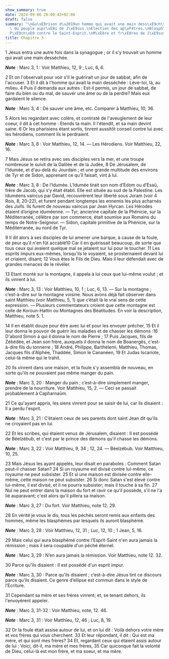 ```yaml
---
show_summary: true
date: 2024-09-06 20:00:43+02:00
draft: false
summary: "\nGu\xE9rison d\u2019un homme qui avait une main dess\xE9ch\xE9e.\nConcours\
  \ du peuple aupr\xE8s de J\xE9sus.\nElection des ap\xF4tres.\nBlasph\xE8me des pharisiens.\n\
  P\xE9ch\xE9 contre le Saint-Esprit.\nM\xE8re et fr\xE8res de J\xE9sus-Christ.\n"
title: Chapitre 3
---
```





1 Jésus entra une autre fois dans la synagogue ; or il s'y trouvait un homme qui avait une main desséchée.

***Note*** :  Marc 3, 1 : Voir Matthieu, 12, 9 ; Luc, 6, 6.

2 Et on l'observait pour voir s'il le guérirait un jour de sabbat, afin de l'accuser. 3 Et il dit à l'homme qui avait la main desséchée : Lève-toi, là, au milieu. 4 Puis il demanda aux autres : Est-il permis, un jour de sabbat, de faire du bien ou du mal, de sauver une âme ou de la perdre? Mais eux gardaient le silence.

***Note*** :  Marc 3, 4 : De sauver une âme, etc. Comparer à Matthieu, 10, 36.

5 Alors les regardant avec colère, et contristé de l'aveuglement de leur coeur, il dit à cet homme : Etends ta main. Il l'étendit, et sa main devint saine. 6 Or les pharisiens étant sortis, tinrent aussitôt conseil contre lui avec les hérodiens, comment ils le perdraient.

***Note*** :  Marc 3, 6 : Voir Matthieu, 12, 14. ― Les Hérodiens. Voir Matthieu, 22, 16.


7 Mais Jésus se retira avec ses disciples vers la mer, et une troupe nombreuse le suivit de la Galilée et de la Judée, 8 De Jérusalem, de l'Idumée, et d'au-delà du Jourdain ; et une grande multitude des environs de Tyr et de Sidon, apprenant ce qu'il faisait, vint à lui.

***Note*** :  Marc 3, 8 : De l’Idumée. L’Idumée tirait son nom d’Edom ou d’Esaü, frère de Jacob, qui s’y était établi. Elle est située au sud de la Palestine. Les Iduméens vaincus par David, recouvrèrent leur liberté sous Joram (voir 4 Rois, 8, 20-22), et furent pendant longtemps les ennemis les plus acharnés des Juifs. Ils furent de nouveau vaincus par Jean Hyrcan. Les Hérodes étaient d’origine iduméenne. ― Tyr, ancienne capitale de la Phénicie, sur la Méditerranée, célèbre par son commerce, était soumise aux Romains du temps de Notre-Seigneur. ― Sidon, capitale primitive de la Phénicie, sur la Méditerranée, au nord de Tyr.

9 Il dit alors à ses disciples de lui amener une barque, à cause de la foule, de peur qu'il n'en fût accablé10 Car il en guérissait beaucoup, de sorte que tous ceux qui avaient quelque mal se jetaient sur lui pour le toucher. 11 Les esprits impurs eux-mêmes, lorsqu'ils le voyaient, se prosternaient devant lui et criaient, disant; 12 Vous êtes le Fils de Dieu. Mais il leur défendait avec de grandes menaces de le révéler.


13 Etant monté sur la montagne, il appela à lui ceux que lui-même voulut ; et ils vinrent à lui.

***Note*** :  Marc 3, 13 : Voir Matthieu, 10, 1 ; Luc, 6, 13. ― Sur la montagne ; c’est-à-dire sur la montagne voisine. Nous avons déjà fait observer dans saint Matthieu (voir Matthieu, 5, 1) que c’était là le vrai sens de cette expression. ― Plusieurs commentateurs croient que cette montagne est celle de Koroun-Hattin ou Montagnes des Béatitudes. En voir la description, Matthieu, note 5. 1.

14 Il en établit douze pour être avec lui et pour les envoyer prêcher, 15 Et il leur donna le pouvoir de guérir les maladies et de chasser les démons :16 D'abord Simon à qui il donna le nom de Pierre ; 17 Puis Jacques, fils de Zébédée, et Jean son frère, auxquels il donna le nom de Boanergès, c'est-à-dire fils du tonnerre ; 18 André, Philippe, Barthélemi, Matthieu, Thomas, Jacques fils d'Alphée, Thaddée, Simon le Cananéen, 19 Et Judas Iscariote, celui-là même qui le trahit.


20 Ils vinrent dans une maison, et la foule s'y assembla de nouveau, en sorte qu'ils ne pouvaient pas même manger du pain.

***Note*** :  Marc 3, 20 : Manger du pain ; c’est-à-dire simplement manger, prendre de la nourriture. Voir Matthieu, 15, 2. ― Ceci se passait probablement à Capharnaüm.

21 Ce qu'ayant appris, les siens vinrent pour se saisir de lui, car ils disaient : Il a perdu l'esprit.

***Note*** :  Marc 3, 21 : C’étaient ceux de ses parents dont saint Jean dit qu’ils ne croyaient pas en lui.

22 Et les scribes, qui étaient venus de Jérusalem, disaient : Il est possédé de Béelzébub, et c'est par le prince des démons qu'il chasse les démons.

***Note*** :  Marc 3, 22 : Voir Matthieu, 9, 34 ; 12, 24. ― Béelzébub. Voir Matthieu, 10, 25.

23 Mais Jésus les ayant appelés, leur disait en paraboles : Comment Satan peut-il chasser Satan? 24 Si un royaume est divisé contre lui-même, ce royaume ne peut subsister. 25 Et si une maison est divisée contre elle-même, cette maison ne peut subsister. 26 Si donc Satan s'est élevé contre lui-même, il est divisé, et il ne pourra subsister; mais il touche à sa fin. 27 Nul ne peut entrer dans la maison du fort et ravir ce qu'il possède, s'il ne l'a lié auparavant; c'est alors qu'il pillera sa maison.

***Note*** :  Marc 3, 27 : Du fort. Voir Matthieu, note 12. 29.

28 En vérité je vous le dis, tous les péchés seront remis aux enfants des hommes, même les blasphèmes par lesquels ils auront blasphémé.

***Note*** :  Marc 3, 28 : Voir Matthieu, 12, 31 ; Luc, 12, 10 ; 1 Jean, 5, 16.

29 Mais celui qui aura blasphémé contre l'Esprit-Saint n'en aura jamais la rémission ; mais il sera coupable d'un péché éternel.

***Note*** :  Marc 3, 29 : N’en aura jamais la rémission. Voir Matthieu, note 12. 32.

30 Parce qu'ils disaient : II est possédé d'un esprit impur.

***Note*** :  Marc 3, 30 : Parce qu’ils disaient ; c’est-à-dire Jésus tint ce discours parce qu’ils disaient. Ce genre d’ellipse est commun dans le style de l’Ecriture.


31 Cependant sa mère et ses frères vinrent; et, se tenant dehors, ils l'envoyèrent appeler.

***Note*** :  Marc 3, 31-32 : Voir Matthieu, note, 12. 46.

***Note*** :  Marc 3, 31 : Voir Matthieu, 12, 46 ; Luc, 8, 19.

32 Or la foule était assise autour de lui, et on lui dit : Voilà dehors votre mère et vos frères qui vous cherchent. 33 Et leur répondant, il dit : Qui est ma mère, et qui sont mes frères? 34 Et, regardant ceux qui étaient assis autour de lui : Voici, dit-il, ma mère et mes frères, 35 Car quiconque fait la volonté de Dieu, celui-là est mon frère, et ma soeur, et ma mère.

